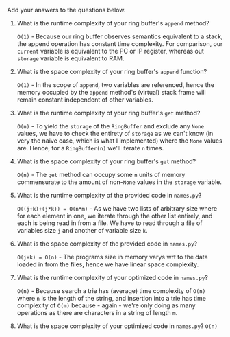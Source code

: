 Add your answers to the questions below.

1. What is the runtime complexity of your ring buffer's `append` method?

   `O(1)` - Because our ring buffer observes semantics equivalent to a stack,
   the append operation has constant time complexity. For comparison, our
   `current` variable is equivalent to the PC or IP register, whereas out `storage`
   variable is equivalent to RAM.

2. What is the space complexity of your ring buffer's `append` function?

   `O(1)` - In the scope of `append`, two variables are referenced, hence
   the memory occupied by the `append` method's (virtual) stack frame will
   remain constant independent of other variables.
   
3. What is the runtime complexity of your ring buffer's `get` method?

   `O(n)` - To yield the `storage` of the `RingBuffer` and exclude any `None` values,
   we have to check the entirety of `storage` as we can't know (in very the naive
   case, which is what I implemented) where the `None` values are. Hence, for a
   `RingBuffer(n)` we'll iterate `n` times.

4. What is the space complexity of your ring buffer's `get` method?

   `O(n)` - The `get` method can occupy some `n` units of memory
   commensurate to the amount of non-`None` values in the `storage`
   variable. 

5. What is the runtime complexity of the provided code in `names.py`?

   `O((j+k)+(j*k)) = O(n*m)` - As we have two lists of arbitrary size where for each
   element in one, we iterate through the other list entirely, and each is 
   being read in from a file. We have to read through a file of variables size
   `j` and another of variable size `k`.

6. What is the space complexity of the provided code in `names.py`?

   `O(j+k) = O(n)` - The programs size in memory varys wrt to the data loaded
   in from the files, hence we have linear space complexity. 

7. What is the runtime complexity of your optimized code in `names.py`?

   `O(n)` - Because search a trie has (average) time complexity of `O(n)`
   where `n` is the length of the string, and insertion into a trie has
   time complexity of `O(m)` because - again - we're only doing as many
   operations as there are characters in a string of length `m`. 

8. What is the space complexity of your optimized code in `names.py`?
   `O(n)`
